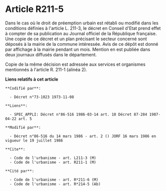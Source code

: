 # Article R211-5

Dans le cas où le droit de préemption urbain est rétabli ou modifié dans les conditions définies à l'article L. 211-3, le
décret en Conseil d'Etat prend effet à compter de sa publication au Journal officiel de la République française. Une copie de
ce décret et un plan précisant le secteur concerné sont déposés à la mairie de la commune intéressée. Avis de ce dépôt est
donné par affichage à la mairie pendant un mois. Mention en est publiée dans deux journaux diffusés dans le département.

Copie de la même décision est adressée aux services et organismes mentionnés à l'article R. 211-1 (alinéa 2).

**Liens relatifs à cet article**

	**Codifié par**:

	  - Décret n°73-1023 1973-11-08

	**Liens**:

	  - SPEC_APPLI: Décret n°86-516 1986-03-14 art. 10 Décret 87-284 1987-04-22 art. 5

	**Modifié par**:

	  - Décret n°86-516 du 14 mars 1986 - art. 2 () JORF 16 mars 1986 en vigueur le 19 juillet 1986

	**Cite**:

	  - Code de l'urbanisme - art. L211-3 (M)
	  - Code de l'urbanisme - art. R211-1 (M)

	**Cité par**:

	  - Code de l'urbanisme - art. R*211-6 (M)
	  - Code de l'urbanisme - art. R*214-5 (Ab)

